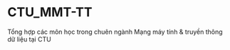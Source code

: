 # CTU_MMT-TT
Tổng hợp các môn học trong chuên ngành Mạng máy tính &amp; truyền thông dữ liệu tại CTU
